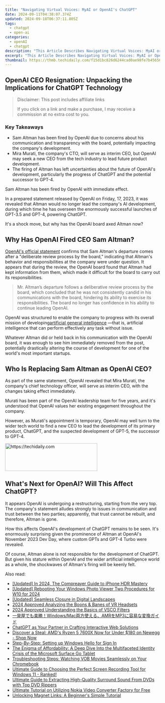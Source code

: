 ```yaml
---
title: "Navigating Virtual Voices: MyAI or OpenAI's ChatGPT"
date: 2024-09-11T04:38:07.374Z
updated: 2024-09-18T06:37:11.805Z
tags:
  - chatgpt
  - open-ai
categories:
  - openAI
  - chatgpt
description: "This Article Describes Navigating Virtual Voices: MyAI or OpenAI's ChatGPT"
excerpt: "This Article Describes Navigating Virtual Voices: MyAI or OpenAI's ChatGPT"
thumbnail: https://thmb.techidaily.com/f15d1bc826d6244cad0ae98fe7b4565620a90c9525864662d718cce49121a5e7.jpg
---
```


## OpenAI CEO Resignation: Unpacking the Implications for ChatGPT Technology

>  Disclaimer: This post includes affiliate links
>
>  If you click on a link and make a purchase, I may receive a commission at no extra cost to you.
>

### Key Takeaways

* Sam Altman has been fired by OpenAI due to concerns about his communication and transparency with the board, potentially impacting the company's development.
* Mira Murati, the company's CTO, will serve as interim CEO, but OpenAI may seek a new CEO from the tech industry to lead future product development.
* The firing of Altman has left uncertainties about the future of OpenAI's development, particularly the progress of ChatGPT and the potential successor to GPT-4.

Sam Altman has been fired by OpenAI with immediate effect.

 In a prepared statement released by OpenAI on Friday, 17, 2023, it was revealed that Altman would no longer lead the company's AI development, during which time he has overseen the enormously successful launches of GPT-3.5 and GPT-4, powering ChatGPT.

It's a shock move, but why has the OpenAI board axed Altman now?

## Why Has OpenAI Fired CEO Sam Altman?

[OpenAI's official statement](https://openai.com/blog/openai-announces-leadership-transition) confirms that Sam Altman's departure comes after a "deliberate review process by the board," indicating that Altman's behavior and responsibilities at the company were under question. It appears that during the review, the OpenAI board found that Altman had kept information from them, which made it difficult for the board to carry out its responsibilities.

> Mr. Altman’s departure follows a deliberative review process by the board, which concluded that he was not consistently candid in his communications with the board, hindering its ability to exercise its responsibilities. The board no longer has confidence in his ability to continue leading OpenAI.

 OpenAI was structured to enable the company to progress with its overall mission of developing[artificial general intelligence](https://www.makeuseof.com/what-is-artificial-general-intelligence-how-it-differs-generative-ai/) —that is, artificial intelligence that can perform effectively any task without issue.

 Whatever Altman did or held back in his communication with the OpenAI board, it was enough to see him immediately removed from the post, potentially drastically altering the course of development for one of the world's most important startups.

## Who Is Replacing Sam Altman as OpenAI CEO?

 As part of the same statement, OpenAI revealed that Mira Murati, the company's chief technology officer, will serve as interim CEO, with the changes taking effect immediately.

 Murati has been part of the OpenAI leadership team for five years, and it's understood that OpenAI values her existing engagement throughout the company.

 However, as Murati's appointment is temporary, OpenAI may well turn to the wider tech world to find a new CEO to lead the development of its primary product, ChatGPT, and the suspected development of GPT-5, the successor to GPT-4.

<!-- affiliate ads begin -->
<a href="https://aligracehair.sjv.io/c/5597632/1918698/19272" target="_top" id="1918698">
  <img src="//a.impactradius-go.com/display-ad/19272-1918698" border="0" alt="https://techidaily.com" width="300" height="90"/>
</a>
<img height="0" width="0" src="https://aligracehair.sjv.io/i/5597632/1918698/19272" style="position:absolute;visibility:hidden;" border="0" />
<!-- affiliate ads end -->

## What's Next for OpenAI? Will This Affect ChatGPT?

 It appears OpenAI is undergoing a restructuring, starting from the very top. The company's statement alludes strongly to issues in communication and trust between the two parties; apparently, that trust cannot be rebuilt, and therefore, Altman is gone.

 How this affects OpenAI's development of ChatGPT remains to be seen. It's enormously surprising given the prominence of Altman at OpenAI's November 2023 Dev Day, where custom GPTs and GPT-4 Turbo were revealed.

 Of course, Altman alone is not responsible for the development of ChatGPT. But given his stature within OpenAI and the wider artificial intelligence world as a whole, the shockwaves of Altman's firing will be keenly felt.

<ins class="adsbygoogle"
     style="display:block"
     data-ad-format="autorelaxed"
     data-ad-client="ca-pub-7571918770474297"
     data-ad-slot="1223367746"></ins>

<ins class="adsbygoogle"
     style="display:block"
     data-ad-client="ca-pub-7571918770474297"
     data-ad-slot="8358498916"
     data-ad-format="auto"
     data-full-width-responsive="true"></ins>

<span class="atpl-alsoreadstyle">Also read:</span>
<div><ul>
<li><a href="https://vp-tips.techidaily.com/updated-in-2024-the-compreayer-guide-to-iphone-hdr-mastery/"><u>[Updated] In 2024, The Compreayer Guide to iPhone HDR Mastery</u></a></li>
<li><a href="https://article-tips.techidaily.com/updated-rebooting-your-windows-photo-viewer-two-procedures-for-w10-for-2024/"><u>[Updated] Rebooting Your Windows Photo Viewer Two Procedures for W10 for 2024</u></a></li>
<li><a href="https://extra-support.techidaily.com/updated-seamless-closure-in-digital-landscapes/"><u>[Updated] Seamless Closure in Digital Landscapes</u></a></li>
<li><a href="https://article-tips.techidaily.com/2024-approved-analyzing-the-boons-and-banes-of-vr-headsets/"><u>2024 Approved Analyzing the Boons & Banes of VR Headsets</u></a></li>
<li><a href="https://some-approaches.techidaily.com/2024-approved-understanding-the-basics-of-vsco-filters/"><u>2024 Approved Understanding the Basics of VSCO Filters</u></a></li>
<li><a href="https://tech-revival.techidaily.com/windowsmacamrmp3/"><u>一発屋でも楽勝！Windows/Mac両方使える、AMRをMP3に容易な変換ガイド</u></a></li>
<li><a href="https://tech-hub.techidaily.com/chatgpt-as-your-partner-in-crafting-interactive-web-solutions/"><u>ChatGPT as Your Partner in Crafting Interactive Web Solutions</u></a></li>
<li><a href="https://hardware-help.techidaily.com/1723262305495-discover-a-steal-amds-ryzen-5-7600x-now-for-under-180-on-newegg-shop-now/"><u>Discover a Steal: AMD's Ryzen 5 7600X Now for Under $180 on Newegg - Shop Now</u></a></li>
<li><a href="https://win11.techidaily.com/step-by-step-setting-up-windows-hello-for-sign-in/"><u>Step-By-Step: Setting up Windows Hello for Sign In</u></a></li>
<li><a href="https://buynow-reviews.techidaily.com/the-enigma-of-affordability-a-deep-dive-into-the-multifaceted-identity-crisis-of-the-microsoft-surface-go-tablet/"><u>The Enigma of Affordability: A Deep Dive Into the Multifaceted Identity Crisis of the Microsoft Surface Go Tablet</u></a></li>
<li><a href="https://tech-revival.techidaily.com/troubleshooting-steps-watching-vob-movies-seamlessly-on-your-chromebook/"><u>Troubleshooting Steps: Watching VOB Movies Seamlessly on Your Chromebook</u></a></li>
<li><a href="https://tech-revival.techidaily.com/ultimate-guide-to-choosing-the-perfect-screen-recording-tool-for-windows-11-ranked/"><u>Ultimate Guide to Choosing the Perfect Screen Recording Tool for Windows 11 - Ranked!</u></a></li>
<li><a href="https://tech-revival.techidaily.com/ultimate-guide-to-extracting-high-quality-surround-sound-from-dvds-with-top-dvd-rippers/"><u>Ultimate Guide to Extracting High-Quality Surround Sound From DVDs with Top DVD Rippers</u></a></li>
<li><a href="https://tech-revival.techidaily.com/ultimate-tutorial-on-utilizing-nokia-video-converter-factory-for-free/"><u>Ultimate Tutorial on Utilizing Nokia Video Converter Factory for Free</u></a></li>
<li><a href="https://tech-revival.techidaily.com/unlocking-magnet-links-a-beginners-simple-tutorial/"><u>Unlocking Magnet Links: A Beginner's Simple Tutorial</u></a></li>
</ul></div>

